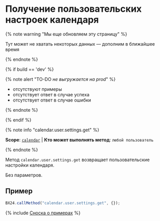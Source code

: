 # Получение пользовательских настроек календаря

{% note warning "Мы еще обновляем эту страницу" %}

Тут может не хватать некоторых данных — дополним в ближайшее время

{% endnote %}

{% if build == 'dev' %}

{% note alert "TO-DO _не выгружается на prod_" %}

- отсутствуют примеры
- отсутствует ответ в случае успеха
- отсутствует ответ в случае ошибки

{% endnote %}

{% endif %}

{% note info "calendar.user.settings.get" %}

**Scope**: [`calendar`](../scopes/permissions.md) | **Кто может выполнять метод**: `любой пользователь`

{% endnote %}

Метод `calendar.user.settings.get` возвращает пользовательские настройки календаря.

Без параметров.

## Пример

```js
BX24.callMethod("calendar.user.settings.get", {});
```

{% include [Сноска о примерах](../../_includes/examples.md) %}
